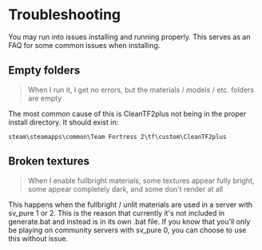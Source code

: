 # Troubleshooting

You may run into issues installing and running properly. This serves as an FAQ for some common issues when installing.

## Empty folders

> When I run it, I get no errors, but the materials / models / etc. folders are empty

The most common cause of this is CleanTF2plus not being in the proper install directory. It should exist in:

```
steam\steamapps\common\Team Fortress 2\tf\custom\CleanTF2plus
```

## Broken textures

> When I enable fullbright materials, some textures appear fully bright, some appear completely dark, and some don't render at all

This happens when the fullbright / unlit materials are used in a server with sv_pure 1 or 2. This is the reason that currently it's not included in generate.bat and instead is in its own .bat file. If you know that you'll only be playing on community servers with sv_pure 0, you can choose to use this without issue.

